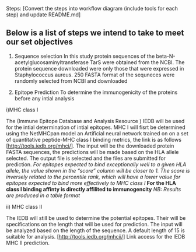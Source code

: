 Steps: [Convert the steps into workflow diagram (include tools for each step) and update README.md]

## Below is a list of steps we intend to take to meet our set objectives

1. Sequence selection 
In this study protein sequences of the beta-N-acetylglucosaminyltransferase TarS were obtained from the NCBI. The protein sequence downloaded were only those that were expressed in Staphylococcus aureus. 250 FASTA format of the sequneces were randomly selected from NCBI and downloaded

2. Epitope Prediction 
To determine the immunogenicity of the proteins before any intial analysis

i)MHC class I

The (Immune Epitope Database and Analysis Resource ) IEDB will be used for the intial determination of intial epitopes. MHC I will fisrt be determined using the NetMHCpan model an Artificial neural network trained on on a set of quantitative peptide-MHC class I binding metrics, the link is as follows [http://tools.iedb.org/mhci/]. The input will be the downloaded protein FASTA sequences, the predictions will be made based on the HLA allele selected. The output file is selected and the files are submitted for prediction.
_For epitopes expected to bind exceptionally well to a given HLA allele, the value shown in the “score” column will be closer to 1. The score is inversely related to the percentile rank, which will have a lower value for epitopes expected to bind more effectively to MHC class I_
**For the HLA class I binding affinty is directly affilited to immunogencity**
_NB: Results are produced in a table format_

ii) MHC class II

The IEDB will still be used to determine the potential epitopes. Their will be specifications on the length that will be used for prediction. The input will be analyzed based on the length of the sequence. A default length of 15 is suitable for analysis. [http://tools.iedb.org/mhcii/] Link access for the IEDB MHC II prediction.
